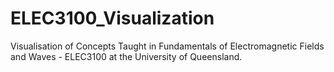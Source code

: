 # ELEC3100_Visualization
Visualisation of Concepts Taught in Fundamentals of Electromagnetic Fields and Waves - ELEC3100  at the University of Queensland. 
